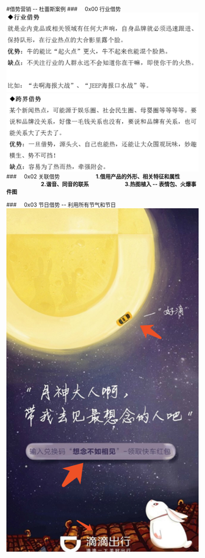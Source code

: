 #借势营销 -- 杜蕾斯案例
###&nbsp;&nbsp;&nbsp;&nbsp;&nbsp;0x00 行业借势
![](/assets/WX20190328-155135@2x.png)
![](/assets/WX20190328-155814@2x.png)
###&nbsp;&nbsp;&nbsp;&nbsp;&nbsp;0x02 关联借势 
&nbsp;&nbsp;&nbsp;&nbsp;&nbsp;&nbsp;&nbsp;&nbsp;&nbsp;&nbsp;&nbsp;&nbsp;&nbsp;&nbsp;&nbsp;&nbsp;&nbsp;&nbsp;&nbsp;&nbsp;&nbsp;&nbsp;&nbsp;**1.借用产品的外形、相关特征和属性**
&nbsp;&nbsp;&nbsp;&nbsp;&nbsp;&nbsp;&nbsp;&nbsp;&nbsp;&nbsp;&nbsp;&nbsp;&nbsp;&nbsp;&nbsp;&nbsp;&nbsp;&nbsp;&nbsp;&nbsp;&nbsp;&nbsp;&nbsp;**2.谐音、同音的联系**
&nbsp;&nbsp;&nbsp;&nbsp;&nbsp;&nbsp;&nbsp;&nbsp;&nbsp;&nbsp;&nbsp;&nbsp;&nbsp;&nbsp;&nbsp;&nbsp;&nbsp;&nbsp;&nbsp;&nbsp;&nbsp;&nbsp;&nbsp;**3.热图植入 -- 表情包、火爆事件图**





###&nbsp;&nbsp;&nbsp;&nbsp;&nbsp;0x03 节日借势 -- 利用所有节气和节日
![](/assets/WX20190328-160951@2x.jpg)



